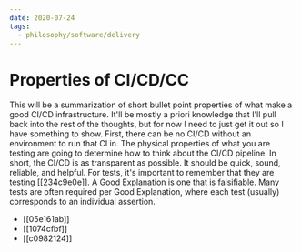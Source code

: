```yaml
---
date: 2020-07-24
tags:
  - philosophy/software/delivery
---
```


# Properties of CI/CD/CC

This will be a summarization of short bullet point properties of what make a good CI/CD infrastructure.
It'll be mostly a priori knowledge that I'll pull back into the rest of the thoughts, but for now I need to just get it out so I have something to show.
First, there can be no CI/CD without an environment to run that CI in.
The physical properties of what you are testing are going to determine how to think about the CI/CD pipeline.
In short, the CI/CD is as transparent as possible.
It should be quick, sound, reliable, and helpful.
For tests, it's important to remember that they are testing [[234c9e0e]].
A Good Explanation is one that is falsifiable.
Many tests are often required per Good Explanation, where each test (usually) corresponds to an individual assertion.

- [[05e161ab]]
- [[1074cfbf]]
- [[c0982124]]
